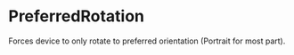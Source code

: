 # PreferredRotation
Forces device to only rotate to preferred orientation (Portrait for most part).
